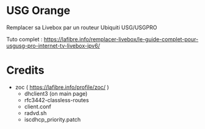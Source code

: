 # USG Orange
Remplacer sa Livebox par un routeur Ubiquiti USG/USGPRO

Tuto complet : https://lafibre.info/remplacer-livebox/le-guide-complet-pour-usgusg-pro-internet-tv-livebox-ipv6/


# Credits
* zoc ( https://lafibre.info/profile/zoc/ )
  * dhclient3 (on main page)
  * rfc3442-classless-routes
  * client.conf
  * radvd.sh
  * iscdhcp_priority.patch
